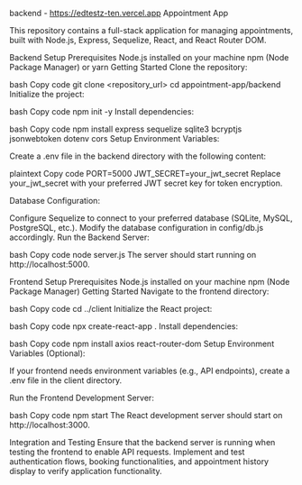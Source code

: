 backend - https://edtestz-ten.vercel.app
Appointment App



This repository contains a full-stack application for managing appointments, built with Node.js, Express, Sequelize, React, and React Router DOM.

Backend Setup
Prerequisites
Node.js installed on your machine
npm (Node Package Manager) or yarn
Getting Started
Clone the repository:

bash
Copy code
git clone <repository_url>
cd appointment-app/backend
Initialize the project:

bash
Copy code
npm init -y
Install dependencies:

bash
Copy code
npm install express sequelize sqlite3 bcryptjs jsonwebtoken dotenv cors
Setup Environment Variables:

Create a .env file in the backend directory with the following content:

plaintext
Copy code
PORT=5000
JWT_SECRET=your_jwt_secret
Replace your_jwt_secret with your preferred JWT secret key for token encryption.

Database Configuration:

Configure Sequelize to connect to your preferred database (SQLite, MySQL, PostgreSQL, etc.). Modify the database configuration in config/db.js accordingly.
Run the Backend Server:

bash
Copy code
node server.js
The server should start running on http://localhost:5000.

Frontend Setup
Prerequisites
Node.js installed on your machine
npm (Node Package Manager)
Getting Started
Navigate to the frontend directory:

bash
Copy code
cd ../client
Initialize the React project:

bash
Copy code
npx create-react-app .
Install dependencies:

bash
Copy code
npm install axios react-router-dom
Setup Environment Variables (Optional):

If your frontend needs environment variables (e.g., API endpoints), create a .env file in the client directory.

Run the Frontend Development Server:

bash
Copy code
npm start
The React development server should start on http://localhost:3000.

Integration and Testing
Ensure that the backend server is running when testing the frontend to enable API requests.
Implement and test authentication flows, booking functionalities, and appointment history display to verify application functionality.
